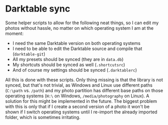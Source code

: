 # Darktable sync

Some helper scripts to allow for the following neat things,
so I can edit my photos without hassle,
no matter on which operating system I am at the moment:

- I need the same Darktable version on both operating systems
- I need to be able to edit the Darktable source and compile that (`darktable-git`)
- All my presets should be synced (they are in `data.db`)
- My shortcuts should be synced as well (`.shortcutsrc`)
- And of course my settings should be synced (`.darktablerc`)

All this is done with these scripts.
Only thing missing is that the library is not synced,
but that's not trivial, as Windows and Linux use different paths
(`C:\path` vs. `/path`)
and my photo partition has different base paths on those operating systems
(`H:\` on Windows, `/media/photography` on Linux).
A solution for this might be implemented in the future.
The biggest problem with this is only
that if I create a second version of a photo
it won't be shown if I switch operating systems
until I re-import the already imported folder,
which is sometimes irritating.
